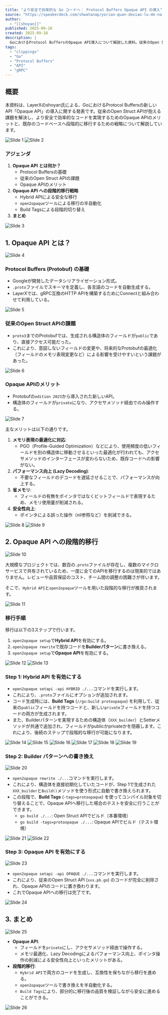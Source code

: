 ```yaml
---
title: "より安全で効率的な Go コードへ： Protocol Buffers Opaque API の導入"
source: "https://speakerdeck.com/shwatanap/yorian-quan-dexiao-lu-de-na-go-kodohe-protocol-buffers-opaque-api-nodao-ru"
author:
  - "[[shoyan]]"
published: 2025-09-16
created: 2025-09-18
description: |
  GoにおけるProtocol BuffersのOpaque API導入について解説した資料。従来のOpen Struct APIの課題を解決し、メモリ最適化や安全性の向上といったメリットをもたらすOpaque APIの概要と、Hybrid APIやopen2opaqueツールを用いた段階的な移行戦略を詳述する。
tags:
  - "clippings"
  - "Go"
  - "Protocol Buffers"
  - "API"
  - "gRPC"
---
```


## 概要

本資料は、LayerXのshoyan氏による、GoにおけるProtocol Buffersの新しいAPI「Opaque API」の導入に関する発表です。従来のOpen Struct APIが抱える課題を解決し、より安全で効率的なコードを実現するためのOpaque APIのメリットと、既存のコードベースへ段階的に移行するための戦略について解説しています。

![Slide 1](https://files.speakerdeck.com/presentations/9493ef5fbf6847468547030f48116aec/slide_0.jpg)
![Slide 2](https://files.speakerdeck.com/presentations/9493ef5fbf6847468547030f48116aec/slide_1.jpg)

### アジェンダ

1. **Opaque API とは何か？**
    * Protocol Buffersの基礎
    * 従来のOpen Struct APIの課題
    * Opaque APIのメリット
2. **Opaque API への段階的移行戦略**
    * Hybrid APIによる安全な移行
    * `open2opaque`ツールによる移行の半自動化
    * Build Tagsによる段階的切り替え
3. **まとめ**

![Slide 3](https://files.speakerdeck.com/presentations/9493ef5fbf6847468547030f48116aec/slide_2.jpg)

## 1. Opaque API とは？

![Slide 4](https://files.speakerdeck.com/presentations/9493ef5fbf6847468547030f48116aec/slide_3.jpg)

### Protocol Buffers (Protobuf) の基礎

* Googleが開発したデータシリアライゼーション形式。
* `.proto`ファイルでスキーマを定義し、各言語のコードを自動生成する。
* LayerXでは、gRPC互換のHTTP APIを構築するためにConnectと組み合わせて利用している。

![Slide 5](https://files.speakerdeck.com/presentations/9493ef5fbf6847468547030f48116aec/slide_4.jpg)

### 従来のOpen Struct APIの課題

* `proto3`までのProtobufでは、生成される構造体のフィールドが`public`であり、直接アクセス可能だった。
* これにより、意図しないフィールドの変更や、将来的なProtobufの最適化（フィールドのメモリ表現変更など）による影響を受けやすいという課題があった。

![Slide 6](https://files.speakerdeck.com/presentations/9493ef5fbf6847468547030f48116aec/slide_5.jpg)

### Opaque APIのメリット

* Protobufの`edition 2023`から導入された新しいAPI。
* 構造体のフィールドが`private`になり、アクセサメソッド経由でのみ操作する。

![Slide 7](https://files.speakerdeck.com/presentations/9493ef5fbf6847468547030f48116aec/slide_6.jpg)

主なメリットは以下の通りです。

1. **メモリ表現の最適化に対応**:
    * PGO（Profile-Guided Optimization）などにより、使用頻度の低いフィールドを別の構造体に移動させるといった最適化が行われても、アクセサメソッドのインターフェースが変わらないため、既存コードへの影響がない。
2. **パフォーマンス向上 (Lazy Decoding)**:
    * 不要なフィールドのデコードを遅延させることで、パフォーマンスが向上する。
3. **省メモリ**:
    * フィールドの有無をポインタではなくビットフィールドで表現するため、メモリ使用量が削減される。
4. **安全性向上**:
    * ポインタによる誤った操作（nil参照など）を削減できる。

![Slide 8](https://files.speakerdeck.com/presentations/9493ef5fbf6847468547030f48116aec/slide_7.jpg)
![Slide 9](https://files.speakerdeck.com/presentations/9493ef5fbf6847468547030f48116aec/slide_8.jpg)

## 2. Opaque API への段階的移行

![Slide 10](https://files.speakerdeck.com/presentations/9493ef5fbf6847468547030f48116aec/slide_9.jpg)

大規模なプロジェクトでは、数百の`.proto`ファイルが存在し、複数のマイクロサービスで共有されているため、一度に全てのAPIを移行するのは現実的ではありません。レビューや品質保証のコスト、チーム間の調整の困難さが伴います。

そこで、`Hybrid API`と`open2opaque`ツールを用いた段階的な移行が推奨されます。

![Slide 11](https://files.speakerdeck.com/presentations/9493ef5fbf6847468547030f48116aec/slide_10.jpg)

### 移行手順

移行は以下の3ステップで行います。

1. `open2opaque setup`で**Hybrid API**を有効にする。
2. `open2opaque rewrite`で既存コードを**Builderパターン**に書き換える。
3. `open2opaque setup`で**Opaque API**を有効にする。

![Slide 12](https://files.speakerdeck.com/presentations/9493ef5fbf6847468547030f48116aec/slide_11.jpg)
![Slide 13](https://files.speakerdeck.com/presentations/9493ef5fbf6847468547030f48116aec/slide_12.jpg)

### Step 1: Hybrid API を有効にする

* `open2opaque setapi -api HYBRID ./...`コマンドを実行します。
* これにより、`.proto`ファイルにオプションが追加されます。
* コード生成時には、**Build Tags** (`//go:build protoopaque`) を利用して、従来の`public`フィールドを持つコードと、新しい`private`フィールドを持つコードの両方が生成されます。
* また、Builderパターンを実現するための構造体（`XXX_builder`）とSetterメソッドが共通で追加され、フィールドがpublicかprivateかを隠蔽します。これにより、後続のステップで段階的な移行が可能になります。

![Slide 14](https://files.speakerdeck.com/presentations/9493ef5fbf6847468547030f48116aec/slide_13.jpg)
![Slide 15](https://files.speakerdeck.com/presentations/9493ef5fbf6847468547030f48116aec/slide_14.jpg)
![Slide 16](https://files.speakerdeck.com/presentations/9493ef5fbf6847468547030f48116aec/slide_15.jpg)
![Slide 17](https://files.speakerdeck.com/presentations/9493ef5fbf6847468547030f48116aec/slide_16.jpg)
![Slide 18](https://files.speakerdeck.com/presentations/9493ef5fbf6847468547030f48116aec/slide_17.jpg)
![Slide 19](https://files.speakerdeck.com/presentations/9493ef5fbf6847468547030f48116aec/slide_18.jpg)

### Step 2: Builder パターンへの書き換え

![Slide 20](https://files.speakerdeck.com/presentations/9493ef5fbf6847468547030f48116aec/slide_19.jpg)

* `open2opaque rewrite ./...`コマンドを実行します。
* これにより、構造体を直接初期化していたコードが、Step 1で生成された`XXX_builder`と`Build()`メソッドを使う形式に自動で書き換えられます。
* この段階で、**Build Tags** (`-tags=protoopaque`) を使ってコンパイル対象を切り替えることで、Opaque APIへ移行した場合のテストを安全に行うことができます。
  * `go build ./...`: Open Struct APIでビルド（本番環境）
  * `go build -tags=protoopaque ./...`: Opaque APIでビルド（テスト環境）

![Slide 21](https://files.speakerdeck.com/presentations/9493ef5fbf6847468547030f48116aec/slide_20.jpg)
![Slide 22](https://files.speakerdeck.com/presentations/9493ef5fbf6847468547030f48116aec/slide_21.jpg)

### Step 3: Opaque API を有効にする

![Slide 23](https://files.speakerdeck.com/presentations/9493ef5fbf6847468547030f48116aec/slide_22.jpg)

* `open2opaque setapi -api OPAQUE ./...`コマンドを実行します。
* これにより、従来のOpen Struct API (`xxx.pb.go`) のコードが完全に削除され、Opaque APIのコードに置き換わります。
* これでOpaque APIへの移行は完了です。

![Slide 24](https://files.speakerdeck.com/presentations/9493ef5fbf6847468547030f48116aec/slide_23.jpg)

## 3. まとめ

![Slide 25](https://files.speakerdeck.com/presentations/9493ef5fbf6847468547030f48116aec/slide_24.jpg)

* **Opaque API**:
  * フィールドを`private`にし、アクセサメソッド経由で操作する。
  * メモリ最適化、Lazy Decodingによるパフォーマンス向上、ポインタ操作の削減による安全性向上といったメリットがある。
* **段階的移行**:
  * `Hybrid API`で両方のコードを生成し、互換性を保ちながら移行を進める。
  * `open2opaque`ツールで書き換えを半自動化する。
  * `Build Tags`により、部分的に移行後の品質を検証しながら安全に進めることができる。

![Slide 26](https://files.speakerdeck.com/presentations/9493ef5fbf6847468547030f48116aec/slide_25.jpg)
